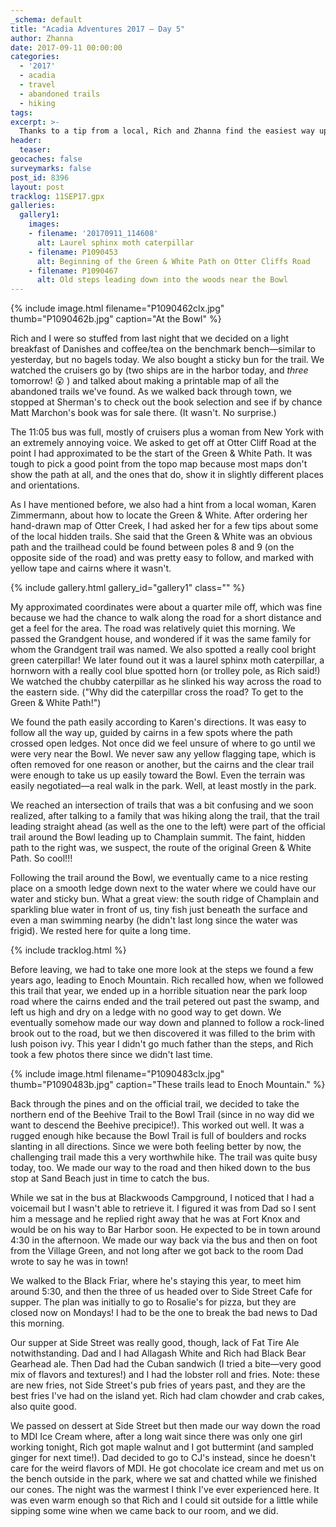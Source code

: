 ```yaml
---
_schema: default
title: "Acadia Adventures 2017 – Day 5"
author: Zhanna
date: 2017-09-11 00:00:00
categories:
  - '2017'
  - acadia
  - travel
  - abandoned trails
  - hiking
tags:
excerpt: >-
  Thanks to a tip from a local, Rich and Zhanna find the easiest way up to the Bowl, just before Dad arrives in town!
header:
  teaser:
geocaches: false
surveymarks: false
post_id: 8396
layout: post
tracklog: 11SEP17.gpx
galleries:
  gallery1:
    images:
    - filename: '20170911_114608'
      alt: Laurel sphinx moth caterpillar
    - filename: P1090453
      alt: Beginning of the Green & White Path on Otter Cliffs Road
    - filename: P1090467
      alt: Old steps leading down into the woods near the Bowl       
---
```


{% include image.html filename="P1090462clx.jpg" thumb="P1090462b.jpg" caption="At the Bowl" %}

Rich and I were so stuffed from last night that we decided on a light breakfast of Danishes and coffee/tea on the benchmark bench—similar to yesterday, but no bagels today. We also bought a sticky bun for the trail. We watched the cruisers go by (two ships are in the harbor today, and _three_ tomorrow! :open_mouth: ) and talked about making a printable map of all the abandoned trails we've found. As we walked back through town, we stopped at Sherman's to check out the book selection and see if by chance Matt Marchon's book was for sale there. (It wasn't. No surprise.)

The 11:05 bus was full, mostly of cruisers plus a woman from New York with an extremely annoying voice. We asked to get off at Otter Cliff Road at the point I had approximated to be the start of the Green & White Path. It was tough to pick a good point from the topo map because most maps don't show the path at all, and the ones that do, show it in slightly different places and orientations. 

As I have mentioned before, we also had a hint from a local woman, Karen Zimmermann, about how to locate the Green & White. After ordering her hand-drawn map of Otter Creek, I had asked her for a few tips about some of the local hidden trails. She said that the Green & White was an obvious path and the trailhead could be found between poles 8 and 9 (on the opposite side of the road) and was pretty easy to follow, and marked with yellow tape and cairns where it wasn't. 

{% include gallery.html gallery_id="gallery1" class="" %}

My approximated coordinates were about a quarter mile off, which was fine because we had the chance to walk along the road for a short distance and get a feel for the area. The road was relatively quiet this morning. We passed the Grandgent house, and wondered if it was the same family for whom the Grandgent trail was named. We also spotted a really cool bright green caterpillar! We later found out it was a laurel sphinx moth caterpillar, a hornworn with a really cool blue spotted horn (or trolley pole, as Rich said!) We watched the chubby caterpillar as he slinked his way across the road to the eastern side. ("Why did the caterpillar cross the road? To get to the Green & White Path!")

We found the path easily according to Karen's directions. It was easy to follow all the way up, guided by cairns in a few spots where the path crossed open ledges. Not once did we feel unsure of where to go until we were very near the Bowl. We never saw any yellow flagging tape, which is often removed for one reason or another, but the cairns and the clear trail were enough to take us up easily toward the Bowl. Even the terrain was easily negotiated—a real walk in the park. Well, at least mostly in the park.

We reached an intersection of trails that was a bit confusing and we soon realized, after talking to a family that was hiking along the trail, that the trail leading straight ahead (as well as the one to the left) were part of the official trail around the Bowl leading up to Champlain summit. The faint, hidden path to the right was, we suspect, the route of the original Green & White Path. So cool!!!

Following the trail around the Bowl, we eventually came to a nice resting place on a smooth ledge down next to the water where we could have our water and sticky bun. What a great view: the south ridge of Champlain and sparkling blue water in front of us, tiny fish just beneath the surface and even a man swimming nearby (he didn't last long since the water was frigid). We rested here for quite a long time. 

{% include tracklog.html %}

Before leaving, we had to take one more look at the steps we found a few years ago, leading to Enoch Mountain. Rich recalled how, when we followed this trail that year, we ended up in a horrible situation near the park loop road where the cairns ended and the trail petered out past the swamp, and left us high and dry on a ledge with no good way to get down. We eventually somehow made our way down and planned to follow a rock-lined brook out to the road, but we then discovered it was filled to the brim with lush poison ivy. This year I didn't go much father than the steps, and Rich took a few photos there since we didn't last time. 

{% include image.html filename="P1090483clx.jpg" thumb="P1090483b.jpg" caption="These trails lead to Enoch Mountain." %}

Back through the pines and on the official trail, we decided to take the northern end of the Beehive Trail to the Bowl Trail (since in no way did we want to descend the Beehive precipice!). This worked out well. It was a rugged enough hike because the Bowl Trail is full of boulders and rocks slanting in all directions. Since we were both feeling better by now, the challenging trail made this a very worthwhile hike. The trail was quite busy today, too. We made our way to the road and then hiked down to the bus stop at Sand Beach just in time to catch the bus. 

While we sat in the bus at Blackwoods Campground, I noticed that I had a voicemail but I wasn't able to retrieve it.  I figured it was from Dad so I sent him a message and he replied right away that he was at Fort Knox and would be on his way to Bar Harbor soon. He expected to be in town around 4:30 in the afternoon. We made our way back via the bus and then on foot from the Village Green, and not long after we got back to the room Dad wrote to say he was in town!

We walked to the Black Friar, where he's staying this year, to meet him around 5:30, and then the three of us headed over to Side Street Cafe for supper. The plan was initially to go to Rosalie's for pizza, but they are closed now on Mondays! I had to be the one to break the bad news to Dad this morning. 

Our supper at Side Street was really good, though, lack of Fat Tire Ale notwithstanding. Dad and I had Allagash White and Rich had Black Bear Gearhead ale. Then Dad had the Cuban sandwich (I tried a bite—very good mix of flavors and textures!) and I had the lobster roll and fries. Note: these are new fries, not Side Street's pub fries of years past, and they are the best fries I've had on the island yet. Rich had clam chowder and crab cakes, also quite good. 

We passed on dessert at Side Street but then made our way down the road to MDI Ice Cream where, after a long wait since there was only one girl working tonight, Rich got maple walnut and I got buttermint (and sampled ginger for next time!). Dad decided to go to CJ's instead, since he doesn't care for the weird flavors of MDI. He got chocolate ice cream and met us on the bench outside in the park, where we sat and chatted while we finished our cones. The night was the warmest I think I've ever experienced here. It was even warm enough so that Rich and I could sit outside for a little while sipping some wine when we came back to our room, and we did.
